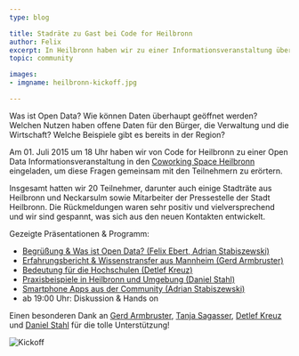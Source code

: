 ```yaml
---
type: blog

title: Stadräte zu Gast bei Code for Heilbronn
author: Felix
excerpt: In Heilbronn haben wir zu einer Informationsveranstaltung über Open Data eingeladen. Unterstützt wurden wir dabei von Gerd Armbruster, Leiter der IT in der Stadt Mannheim.
topic: community

images:
- imgname: heilbronn-kickoff.jpg

---
```


Was ist Open Data? Wie können Daten überhaupt geöffnet werden? Welchen Nutzen haben offene Daten für den Bürger, die Verwaltung und die Wirtschaft? Welche Beispiele gibt es bereits in der Region?

Am 01. Juli 2015 um 18 Uhr haben wir von Code for Heilbronn zu einer Open Data Informationsveranstaltung in den [Coworking Space Heilbronn](http://coworking-heilbronn.org/) eingeladen, um diese Fragen gemeinsam mit den Teilnehmern zu erörtern.

Insgesamt hatten wir 20 Teilnehmer, darunter auch einige Stadträte aus Heilbronn und Neckarsulm sowie Mitarbeiter der Pressestelle der Stadt Heilbronn. Die Rückmeldungen waren sehr positiv und vielversprechend und wir sind gespannt, was sich aus den neuen Kontakten entwickelt.

Gezeigte Präsentationen & Programm:

* <a href="https://docs.google.com/presentation/d/1KhITDeAZTuwybBMhva7zAQ2lxYWdYHsx8s2uK_wwvEc/edit" style="text-decoration:underline;">Begrüßung &amp; Was ist Open Data? (Felix Ebert, Adrian Stabiszewski)</a>
* <a href="http://www.gerd-armbruster.de/vortrag-open-data-projekt-stadt-mannheim/" style="text-decoration:underline;">Erfahrungsbericht &amp; Wissenstransfer aus Mannheim (Gerd Armbruster)</a>
* <a href="http://www.slideshare.net/implizit/20150701-180000-w3nopendatahochschulenpublic" style="text-decoration:underline;">Bedeutung für die Hochschulen (Detlef Kreuz)</a>
* <a href="https://docs.google.com/presentation/d/17wOxJiALGDLl7l3gMRKQbSWisH47H80i5Azrcb2N0DE/edit" style="text-decoration:underline;">Praxisbeispiele in Heilbronn und Umgebung (Daniel Stahl)</a>
* <a href="http://blog.opendatalab.de/opendata/2015/04/29/bad-wimpfen-app/" style="text-decoration:underline;">Smartphone Apps aus der Community (Adrian Stabiszewski)</a>
* ab 19:00 Uhr: Diskussion & Hands on

Einen besonderen Dank an [Gerd Armbruster](https://twitter.com/gerd_armbruster), [Tanja Sagasser](https://twitter.com/tanjasagasser), [Detlef Kreuz](https://twitter.com/dkreuz) und [Daniel Stahl](https://twitter.com/stahlniel) für die tolle Unterstützung!

![Kickoff](/blog/heilbronn-kickoff.jpg "Open Data Kickoff")
